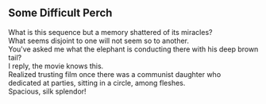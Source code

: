 Some Difficult Perch
--------------------
What is this sequence but a memory shattered of its miracles?  
What seems disjoint to one will not seem so to another.  
You've asked me what the elephant is conducting there with his deep brown tail?  
I reply, the movie knows this.  
Realized trusting film once there was a communist daughter who  
dedicated at parties, sitting in a circle, among fleshes.  
Spacious, silk splendor!  

